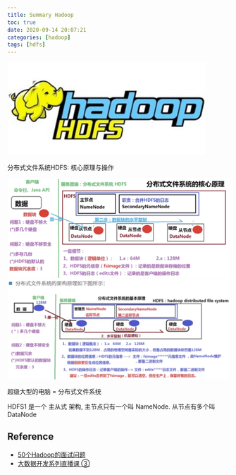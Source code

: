 ```yaml
---
title: Summary Hadoop
toc: true
date: 2020-09-14 20:07:21
categories: [hadoop]
tags: [hdfs]
---
```


<img src="/images/hadoop/hadoop-hdfs.webp" width="450" alt="Hadoop HDFS" />

<!--more-->

分布式文件系统HDFS: 核心原理与操作

<img src="/images/hadoop/hadoop-hdfs-1.png" width="900" alt="Hadoop HDFS" />

<img src="/images/hadoop/hadoop-hdfs-2.png" width="900" alt="Hadoop HDFS" />


超级大型的电脑 = 分布式文件系统

HDFS1 是一个 主从式 架构, 主节点只有一个叫 NameNode. 从节点有多个叫 DataNode


## Reference


- [50个Hadoop的面试问题](https://blog.csdn.net/WYpersist/article/details/80262066)
- [大数据开发系列直播课 ③](https://study.163.com/course/courseLearn.htm?courseId=1209979905#/learn/live?lessonId=1281107303&courseId=1209979905)

